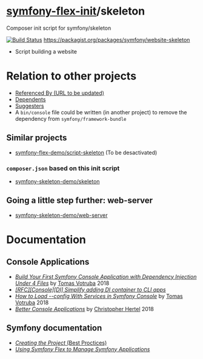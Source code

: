 # [symfony-flex-init](https://symfony-flex-init.github.io)/skeleton
Composer init script for symfony/skeleton

[![Build Status](https://travis-ci.org/symfony-flex-init/skeleton.svg?branch=master)](https://travis-ci.org/symfony-flex-init/skeleton) https://packagist.org/packages/symfony/website-skeleton

* Script building a website

# Relation to other projects
* [Referenced By (URL to be updated)](https://phppackages.org/p/symfony-flex-init/skeleton)
* [Dependents](https://packagist.org/packages/symfony-flex-init/skeleton/dependents)
* [Suggesters](https://packagist.org/packages/symfony-flex-init/skeleton/suggesters)
* A `bin/console` file could be written (in another project) to remove the dependency from `symfony/framework-bundle`

## Similar projects
* [symfony-flex-demo/script-skeleton](https://github.com/symfony-flex-demo/script-skeleton) (To be desactivated)

### `composer.json` based on this init script
* [symfony-skeleton-demo/skeleton](https://github.com/symfony-skeleton-demo/skeleton) 

## Going a little step further: web-server
* [symfony-skeleton-demo/web-server](https://github.com/symfony-skeleton-demo/web-server)


# Documentation
## Console Applications
* [*Build Your First Symfony Console Application with Dependency Injection Under 4 Files*](https://www.tomasvotruba.cz/blog/2018/05/28/build-your-first-symfony-console-application-with-dependency-injection-under-4-files/) by [Tomas Votruba](https://www.tomasvotruba.cz/) 2018
* [*[RFC][Console][DI] Simplify adding DI container to CLI apps*](https://github.com/symfony/symfony/issues/27479)
* [*How to Load --config With Services in Symfony Console*](https://www.tomasvotruba.cz/blog/2018/05/14/how-to-load-config-with-services-in-symfony-console/) by [Tomas Votruba](https://www.tomasvotruba.cz/) 2018
* [*Better Console Applications*](https://speakerdeck.com/el_stoffel/better-console-applications) by [Christopher Hertel](https://speakerdeck.com/el_stoffel) 2018

## Symfony documentation
* [*Creating the Project* (Best Proctices)](https://symfony.com/doc/current/best_practices/creating-the-project.html)
* [*Using Symfony Flex to Manage Symfony Applications*](https://symfony.com/doc/current/setup/flex.html)
